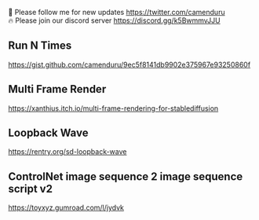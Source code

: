 🐣 Please follow me for new updates https://twitter.com/camenduru <br />
🔥 Please join our discord server https://discord.gg/k5BwmmvJJU

## Run N Times
https://gist.github.com/camenduru/9ec5f8141db9902e375967e93250860f

## Multi Frame Render
https://xanthius.itch.io/multi-frame-rendering-for-stablediffusion

## Loopback Wave
https://rentry.org/sd-loopback-wave

## ControlNet image sequence 2 image sequence script v2
https://toyxyz.gumroad.com/l/jydvk
